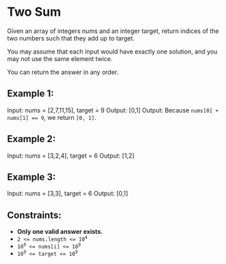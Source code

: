 # Two Sum

Given an array of integers nums and an integer target, return indices of the two numbers such that they add up to target.

You may assume that each input would have exactly one solution, and you may not use the same element twice.

You can return the answer in any order.

## Example 1:

Input: nums = [2,7,11,15], target = 9
Output: [0,1]
Output: Because `nums[0] + nums[1] == 9`, we return `[0, 1]`.

## Example 2:

Input: nums = [3,2,4], target = 6
Output: [1,2]

## Example 3:

Input: nums = [3,3], target = 6
Output: [0,1]
 

## Constraints:

- **Only one valid answer exists.**
- <code>2 <= nums.length <= 10<sup>4</sup></code>
- <code>10<sup>9</sup> <= nums[i] <= 10<sup>9</sup></code>
- <code>10<sup>9</sup> <= target <= 10<sup>9</sup></code>

